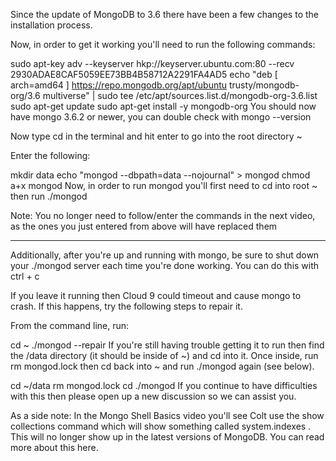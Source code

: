 Since the update of MongoDB to 3.6 there have been a few changes to the installation process.

Now, in order to get it working you'll need to run the following commands:

sudo apt-key adv --keyserver hkp://keyserver.ubuntu.com:80 --recv 2930ADAE8CAF5059EE73BB4B58712A2291FA4AD5
echo "deb [ arch=amd64 ] https://repo.mongodb.org/apt/ubuntu trusty/mongodb-org/3.6 multiverse" | sudo tee /etc/apt/sources.list.d/mongodb-org-3.6.list
sudo apt-get update
sudo apt-get install -y mongodb-org
You should now have mongo 3.6.2 or newer, you can double check with mongo --version 

Now type cd in the terminal and hit enter to go into the root directory ~

Enter the following:

mkdir data
echo "mongod --dbpath=data --nojournal" > mongod
chmod a+x mongod
Now, in order to run mongod you'll first need to cd into root ~ then run ./mongod 

Note: You no longer need to follow/enter the commands in the next video, as the ones you just entered from above will have replaced them

----------------------

Additionally, after you're up and running with mongo, be sure to shut down your ./mongod server each time you're done working. You can do this with ctrl + c 

If you leave it running then Cloud 9 could timeout and cause mongo to crash. If this happens, try the following steps to repair it. 

From the command line, run:

cd ~
./mongod --repair
If you're still having trouble getting it to run then find the /data directory (it should be inside of ~) and cd into it. Once inside, run rm mongod.lock then cd back into ~ and run ./mongod again (see below).

cd ~/data
rm mongod.lock
cd
./mongod
If you continue to have difficulties with this then please open up a new discussion so we can assist you.

As a side note: In the Mongo Shell Basics video you'll see Colt use the show collections command which will show something called system.indexes . This will no longer show up in the latest versions of MongoDB. You can read more about this here.

